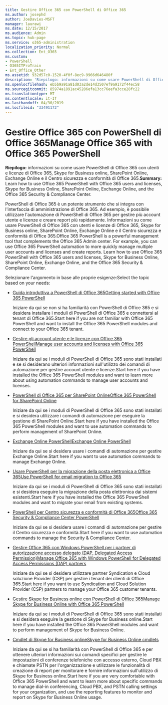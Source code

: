 ```yaml
---
title: Gestire Office 365 con PowerShell di Office 365
ms.author: josephd
author: JoeDavies-MSFT
manager: laurawi
ms.date: 12/15/2017
ms.audience: Admin
ms.topic: hub-page
ms.service: o365-administration
localization_priority: Normal
ms.collection: Ent_O365
ms.custom:
- PowerShell
- O365ITProTrain
- Ent_Office_Other
ms.assetid: 932d57c0-1520-4f0f-8ec9-9966d646480f
description: 'Riepilogo: informazioni su come usare PowerShell di Office 365 con utenti e licenze di Office 365, Skype for Business online, SharePoint Online, Exchange Online e il Centro sicurezza e conformità di Office 365.'
ms.openlocfilehash: eb5b9a91a81d03a2de14d3507ef9a9172f44ec58
ms.sourcegitcommit: 85974a1891ac45286efa13cc76eefa3cce28fc22
ms.translationtype: MT
ms.contentlocale: it-IT
ms.lasthandoff: 04/30/2019
ms.locfileid: "33491172"
---
```

# <a name="manage-office-365-with-office-365-powershell"></a><span data-ttu-id="27a60-103">Gestire Office 365 con PowerShell di Office 365</span><span class="sxs-lookup"><span data-stu-id="27a60-103">Manage Office 365 with Office 365 PowerShell</span></span>

 <span data-ttu-id="27a60-104">**Riepilogo:** informazioni su come usare PowerShell di Office 365 con utenti e licenze di Office 365, Skype for Business online, SharePoint Online, Exchange Online e il Centro sicurezza e conformità di Office 365.</span><span class="sxs-lookup"><span data-stu-id="27a60-104">**Summary:** Learn how to use Office 365 PowerShell with Office 365 users and licenses, Skype for Business Online, SharePoint Online, Exchange Online, and the Office 365 Security & Compliance Center.</span></span>
  
<span data-ttu-id="27a60-p101">PowerShell di Office 365 è un potente strumento che si integra con l'interfaccia di amministrazione di Office 365. Ad esempio, è possibile utilizzare l'automazione di PowerShell di Office 365 per gestire più account utente e licenze e creare report più rapidamente. Informazioni su come usare PowerShell di Office 365 con utenti e licenze di Office 365, Skype for Business online, SharePoint Online, Exchange Online e il Centro sicurezza e conformità di Office 365.</span><span class="sxs-lookup"><span data-stu-id="27a60-p101">Office 365 PowerShell is a powerful management tool that complements the Office 365 Admin center. For example, you can use Office 365 PowerShell automation to more quickly manage multiple user accounts and licenses and create reports. Learn how to use Office 365 PowerShell with Office 365 users and licenses, Skype for Business Online, SharePoint Online, Exchange Online, and the Office 365 Security & Compliance Center.</span></span>
  
<span data-ttu-id="27a60-108">Selezionare l'argomento in base alle proprie esigenze:</span><span class="sxs-lookup"><span data-stu-id="27a60-108">Select the topic based on your needs:</span></span>
  
- [<span data-ttu-id="27a60-109">Guida introduttiva a PowerShell di Office 365</span><span class="sxs-lookup"><span data-stu-id="27a60-109">Getting started with Office 365 PowerShell</span></span>](getting-started-with-office-365-powershell.md)

    <span data-ttu-id="27a60-110">Iniziare da qui se non si ha familiarità con PowerShell di Office 365 e si desidera installare i moduli di PowerShell di Office 365 e connettersi al tenant di Office 365.</span><span class="sxs-lookup"><span data-stu-id="27a60-110">Start here if you are not familiar with Office 365 PowerShell and want to install the Office 365 PowerShell modules and connect to your Office 365 tenant.</span></span>

- [<span data-ttu-id="27a60-111">Gestire gli account utente e le licenze con Office 365 PowerShell</span><span class="sxs-lookup"><span data-stu-id="27a60-111">Manage user accounts and licenses with Office 365 PowerShell</span></span>](manage-user-accounts-and-licenses-with-office-365-powershell.md)

    <span data-ttu-id="27a60-112">Iniziare da qui se i moduli di PowerShell di Office 365 sono stati installati e se si desiderano ulteriori informazioni sull'utilizzo dei comandi di automazione per gestire account utente e licenze.</span><span class="sxs-lookup"><span data-stu-id="27a60-112">Start here if you have installed the Office 365 PowerShell modules and want to learn more about using automation commands to manage user accounts and licenses.</span></span>

- [<span data-ttu-id="27a60-113">PowerShell di Office 365 per SharePoint Online</span><span class="sxs-lookup"><span data-stu-id="27a60-113">Office 365 PowerShell for SharePoint Online</span></span>](https://technet.microsoft.com/library/fp161362.aspx)

    <span data-ttu-id="27a60-114">Iniziare da qui se i moduli di PowerShell di Office 365 sono stati installati e si desidera utilizzare i comandi di automazione per eseguire la gestione di SharePoint Online.</span><span class="sxs-lookup"><span data-stu-id="27a60-114">Start here if you have installed the Office 365 PowerShell modules and want to use automation commands to perform management of SharePoint Online.</span></span>

- [<span data-ttu-id="27a60-115">Exchange Online PowerShell</span><span class="sxs-lookup"><span data-stu-id="27a60-115">Exchange Online PowerShell</span></span>](https://docs.microsoft.com/powershell/exchange/exchange-online/exchange-online-powershell)

    <span data-ttu-id="27a60-116">Iniziare da qui se si desidera usare i comandi di automazione per gestire Exchange Online.</span><span class="sxs-lookup"><span data-stu-id="27a60-116">Start here if you want to use automation commands to manage Exchange Online.</span></span>

- [<span data-ttu-id="27a60-117">Usare PowerShell per la migrazione della posta elettronica a Office 365</span><span class="sxs-lookup"><span data-stu-id="27a60-117">Use PowerShell for email migration to Office 365</span></span>](use-powershell-for-email-migration-to-office-365.md)

    <span data-ttu-id="27a60-118">Iniziare da qui se i moduli di PowerShell di Office 365 sono stati installati e si desidera eseguire la migrazione della posta elettronica dai sistemi esistenti.</span><span class="sxs-lookup"><span data-stu-id="27a60-118">Start here if you have installed the Office 365 PowerShell modules and want to migrate your email from existing systems.</span></span>

- [<span data-ttu-id="27a60-119">PowerShell per Centro sicurezza e conformità di Office 365</span><span class="sxs-lookup"><span data-stu-id="27a60-119">Office 365 Security & Compliance Center PowerShell</span></span>](https://docs.microsoft.com/powershell/exchange/office-365-scc/office-365-scc-powershell)

    <span data-ttu-id="27a60-120">Iniziare da qui se si desidera usare i comandi di automazione per gestire il Centro sicurezza e conformità.</span><span class="sxs-lookup"><span data-stu-id="27a60-120">Start here if you want to use automation commands to manage the Security & Compliance Center.</span></span>

- [<span data-ttu-id="27a60-121">Gestire Office 365 con Windows PowerShell per i partner di autorizzazione accesso delegato (DAP, Delegated Access Permission)</span><span class="sxs-lookup"><span data-stu-id="27a60-121">Manage Office 365 with Windows PowerShell for Delegated Access Permissions (DAP) partners</span></span>](manage-office-365-with-windows-powershell-for-delegated-access-permissions-dap-p.md)

    <span data-ttu-id="27a60-122">Iniziare da qui se si desidera utilizzare partner Syndication e Cloud soluzione Provider (CSP) per gestire i tenant dei clienti di Office 365.</span><span class="sxs-lookup"><span data-stu-id="27a60-122">Start here if you want to use Syndication and Cloud Solution Provider (CSP) partners to manage your Office 365 customer tenants.</span></span>

- [<span data-ttu-id="27a60-123">Gestire Skype for Business online con PowerShell di Office 365</span><span class="sxs-lookup"><span data-stu-id="27a60-123">Manage Skype for Business Online with Office 365 PowerShell</span></span>](manage-skype-for-business-online-with-office-365-powershell.md)

    <span data-ttu-id="27a60-124">Iniziare da qui se i moduli di PowerShell di Office 365 sono stati installati e si desidera eseguire la gestione di Skype for Business online.</span><span class="sxs-lookup"><span data-stu-id="27a60-124">Start here if you have installed the Office 365 PowerShell modules and want to perform management of Skype for Business Online.</span></span>

- [<span data-ttu-id="27a60-125">Cmdlet di Skype for Business online</span><span class="sxs-lookup"><span data-stu-id="27a60-125">Skype for Business Online cmdlets</span></span>](https://technet.microsoft.com/library/mt228132.aspx)

    <span data-ttu-id="27a60-126">Iniziare da qui se si ha familiarità con PowerShell di Office 365 e per ottenere ulteriori informazioni sui comandi specifici per gestire le impostazioni di conferenze telefoniche con accesso esterno, Cloud PBX e chiamate PSTN per l'organizzazione e utilizzare le funzionalità di creazione di report per monitorare e fornire informazioni sull'utilizzo di Skype for Business online.</span><span class="sxs-lookup"><span data-stu-id="27a60-126">Start here if you are very comfortable with Office 365 PowerShell and want to learn more about specific commands to manage dial-in conferencing, Cloud PBX, and PSTN calling settings for your organization, and use the reporting features to monitor and report on Skype for Business Online usage.</span></span>

